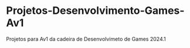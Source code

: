 # Projetos-Desenvolvimento-Games-Av1
 Projetos para Av1 da cadeira de Desenvolvimeto de Games 2024.1
